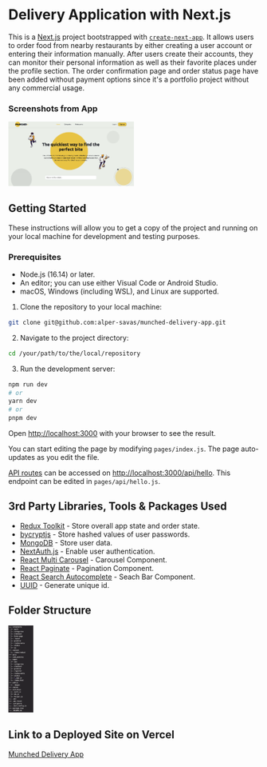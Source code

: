 # Delivery Application with Next.js

This is a [Next.js](https://nextjs.org/) project bootstrapped with [`create-next-app`](https://github.com/vercel/next.js/tree/canary/packages/create-next-app). It allows users to order food from nearby restaurants by either creating a user account or entering their information manually. After users create their accounts, they can monitor their personal information as well as their favorite places under the profile section. The order confirmation page and order status page have been added without payment options since it's a portfolio project without any commercial usage.

### Screenshots from App

<img src="./public/images/app.png" alt= “Main-Screen” width="50%" height="50%">

## Getting Started

These instructions will allow you to get a copy of the project and running on your local machine for development and testing purposes.

### Prerequisites

- Node.js (16.14) or later.
- An editor; you can use either Visual Code or Android Studio.
- macOS, Windows (including WSL), and Linux are supported.

1. Clone the repository to your local machine:

```bash
git clone git@github.com:alper-savas/munched-delivery-app.git
```

2. Navigate to the project directory:

```bash
cd /your/path/to/the/local/repository
```

3. Run the development server:

```bash
npm run dev
# or
yarn dev
# or
pnpm dev
```

Open [http://localhost:3000](http://localhost:3000) with your browser to see the result.

You can start editing the page by modifying `pages/index.js`. The page auto-updates as you edit the file.

[API routes](https://nextjs.org/docs/api-routes/introduction) can be accessed on [http://localhost:3000/api/hello](http://localhost:3000/api/hello). This endpoint can be edited in `pages/api/hello.js`.

## 3rd Party Libraries, Tools & Packages Used

- [Redux Toolkit](https://redux.js.org/redux-toolkit/overview) - Store overall app state and order state.
- [bycryptjs](https://www.npmjs.com/package/bcryptjs) - Store hashed values of user passwords.
- [MongoDB](https://www.mongodb.com/) - Store user data.
- [NextAuth.js](https://next-auth.js.org/) - Enable user authentication.
- [React Multi Carousel](https://www.npmjs.com/package/react-multi-carousel) - Carousel Component.
- [React Paginate](https://www.npmjs.com/package/react-paginate) - Pagination Component.
- [React Search Autocomplete](https://www.npmjs.com/package/react-search-autocomplete) - Seach Bar Component.
- [UUID](https://www.npmjs.com/package/react-uuid) - Generate unique id.

## Folder Structure

<img src="./public/images/folder.png" alt= “Main-Screen” width="10%" height="10%">

## Link to a Deployed Site on Vercel

[Munched Delivery App](https://munched-delivery-app.vercel.app/)
